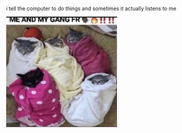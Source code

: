 i tell the computer to do things and sometimes it actually listens to me
<!--START_SECTION:update_image-->
<img src=https://raw.githubusercontent.com/sneakykestrel/sneakykestrel/main/.github/images/me-and-my-gang.png height="" width="300" align=left alt=kitty />
<!--END_SECTION:update_image-->

